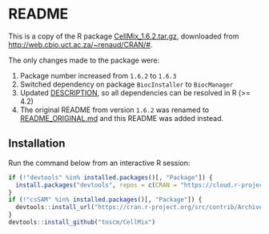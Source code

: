 # README

This is a copy of the R package [CellMix_1.6.2.tar.gz](http://web.cbio.uct.ac.za/~renaud/CRAN/src/contrib/CellMix_1.6.2.tar.gz), downloaded from <http://web.cbio.uct.ac.za/~renaud/CRAN/#>.

The only changes made to the package were:

1. Package number increased from `1.6.2` to `1.6.3`
2. Switched dependency on package `BiocInstaller` to `BiocManager`
3. Updated [DESCRIPTION](DESCRIPTION), so all dependencies can be resolved in R (>= 4.2)
4. The original README from version `1.6.2` was renamed to [README_ORIGINAL.md](README_ORIGINAL.md) and this README was added instead.

## Installation

Run the command below from an interactive R session:

```R
if (!"devtools" %in% installed.packages()[, "Package"]) {
  install.packages("devtools", repos = c(CRAN = "https://cloud.r-project.org"))
}
if (!"csSAM" %in% installed.packages()[, "Package"]) {
  devtools::install_url("https://cran.r-project.org/src/contrib/Archive/csSAM/csSAM_1.2.4.tar.gz")
}
devtools::install_github("toscm/CellMix")
```
